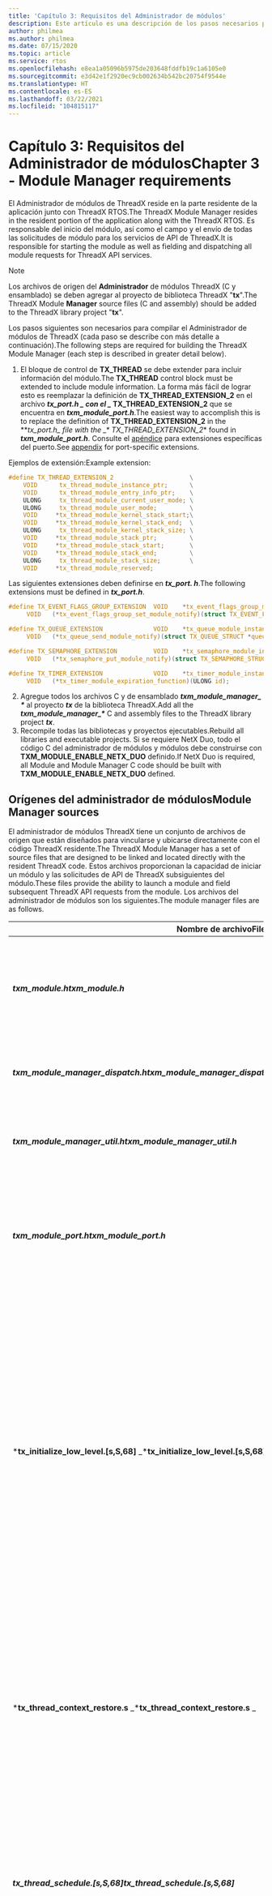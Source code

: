 ```yaml
---
title: 'Capítulo 3: Requisitos del Administrador de módulos'
description: Este artículo es una descripción de los pasos necesarios para crear el Administrador de módulos de ThreadX.
author: philmea
ms.author: philmea
ms.date: 07/15/2020
ms.topic: article
ms.service: rtos
ms.openlocfilehash: e8ea1a05096b5975de203648fddfb19c1a6105e0
ms.sourcegitcommit: e3d42e1f2920ec9cb002634b542bc20754f9544e
ms.translationtype: HT
ms.contentlocale: es-ES
ms.lasthandoff: 03/22/2021
ms.locfileid: "104815117"
---
```

# <a name="chapter-3---module-manager-requirements"></a><span data-ttu-id="00d03-103">Capítulo 3: Requisitos del Administrador de módulos</span><span class="sxs-lookup"><span data-stu-id="00d03-103">Chapter 3 - Module Manager requirements</span></span>

<span data-ttu-id="00d03-104">El Administrador de módulos de ThreadX reside en la parte residente de la aplicación junto con ThreadX RTOS.</span><span class="sxs-lookup"><span data-stu-id="00d03-104">The ThreadX Module Manager resides in the resident portion of the application along with the ThreadX RTOS.</span></span> <span data-ttu-id="00d03-105">Es responsable del inicio del módulo, así como el campo y el envío de todas las solicitudes de módulo para los servicios de API de ThreadX.</span><span class="sxs-lookup"><span data-stu-id="00d03-105">It is responsible for starting the module as well as fielding and dispatching all module requests for ThreadX API services.</span></span>

> [!NOTE]
> <span data-ttu-id="00d03-106">Los archivos de origen del **Administrador** de módulos ThreadX (C y ensamblado) se deben agregar al proyecto de biblioteca ThreadX "**tx**".</span><span class="sxs-lookup"><span data-stu-id="00d03-106">The ThreadX Module **Manager** source files (C and assembly) should be added to the ThreadX library project "**tx**".</span></span>

<span data-ttu-id="00d03-107">Los pasos siguientes son necesarios para compilar el Administrador de módulos de ThreadX (cada paso se describe con más detalle a continuación).</span><span class="sxs-lookup"><span data-stu-id="00d03-107">The following steps are required for building the ThreadX Module Manager (each step is described in greater detail below).</span></span>

1. <span data-ttu-id="00d03-108">El bloque de control de **TX_THREAD** se debe extender para incluir información del módulo.</span><span class="sxs-lookup"><span data-stu-id="00d03-108">The **TX_THREAD** control block must be extended to include module information.</span></span> <span data-ttu-id="00d03-109">La forma más fácil de lograr esto es reemplazar la definición de **TX_THREAD_EXTENSION_2** en el archivo **_tx_port.h_ *_ con el _* TX_THREAD_EXTENSION_2** que se encuentra en **_txm_module_port.h_**.</span><span class="sxs-lookup"><span data-stu-id="00d03-109">The easiest way to accomplish this is to replace the definition of **TX_THREAD_EXTENSION_2** in the **_tx_port.h_*_ file with the _\* TX_THREAD_EXTENSION_2*\* found in **_txm_module_port.h_**.</span></span> <span data-ttu-id="00d03-110">Consulte el [apéndice](appendix.md) para extensiones específicas del puerto.</span><span class="sxs-lookup"><span data-stu-id="00d03-110">See [appendix](appendix.md) for port-specific extensions.</span></span>

<span data-ttu-id="00d03-111">Ejemplos de extensión:</span><span class="sxs-lookup"><span data-stu-id="00d03-111">Example extension:</span></span>

   ```c
   #define TX_THREAD_EXTENSION_2                     \
       VOID      tx_thread_module_instance_ptr;      \
       VOID      tx_thread_module_entry_info_ptr;    \
       ULONG     tx_thread_module_current_user_mode; \
       ULONG     tx_thread_module_user_mode;         \
       VOID     *tx_thread_module_kernel_stack_start;\
       VOID     *tx_thread_module_kernel_stack_end;  \
       ULONG     tx_thread_module_kernel_stack_size; \
       VOID     *tx_thread_module_stack_ptr;         \
       VOID     *tx_thread_module_stack_start;       \
       VOID     *tx_thread_module_stack_end;         \
       ULONG     tx_thread_module_stack_size;        \
       VOID     *tx_thread_module_reserved;
   ```

   <span data-ttu-id="00d03-112">Las siguientes extensiones deben definirse en ***tx_port. h***.</span><span class="sxs-lookup"><span data-stu-id="00d03-112">The following extensions must be defined in ***tx_port.h***.</span></span>

   ```c
   #define TX_EVENT_FLAGS_GROUP_EXTENSION  VOID    *tx_event_flags_group_module_instance; \
        VOID   (*tx_event_flags_group_set_module_notify)(struct TX_EVENT_FLAGS_GROUP_STRUCT *group_ptr);

   #define TX_QUEUE_EXTENSION              VOID    *tx_queue_module_instance; \
        VOID   (*tx_queue_send_module_notify)(struct TX_QUEUE_STRUCT *queue_ptr);

   #define TX_SEMAPHORE_EXTENSION          VOID    *tx_semaphore_module_instance; \
        VOID   (*tx_semaphore_put_module_notify)(struct TX_SEMAPHORE_STRUCT *semaphore_ptr);

   #define TX_TIMER_EXTENSION              VOID    *tx_timer_module_instance; \
        VOID   (*tx_timer_module_expiration_function)(ULONG id);
   ```

2. <span data-ttu-id="00d03-113">Agregue todos los archivos C y de ensamblado ***txm_module_manager_ \**** al proyecto **_tx_** de la biblioteca ThreadX.</span><span class="sxs-lookup"><span data-stu-id="00d03-113">Add all the ***txm_module_manager_\**** C and assembly files to the ThreadX library project **_tx_**.</span></span>
3. <span data-ttu-id="00d03-114">Recompile todas las bibliotecas y proyectos ejecutables.</span><span class="sxs-lookup"><span data-stu-id="00d03-114">Rebuild all libraries and executable projects.</span></span> <span data-ttu-id="00d03-115">Si se requiere NetX Duo, todo el código C del administrador de módulos y módulos debe construirse con **TXM_MODULE_ENABLE_NETX_DUO** definido.</span><span class="sxs-lookup"><span data-stu-id="00d03-115">If NetX Duo is required, all Module and Module Manager C code should be built with **TXM_MODULE_ENABLE_NETX_DUO** defined.</span></span>

## <a name="module-manager-sources"></a><span data-ttu-id="00d03-116">Orígenes del administrador de módulos</span><span class="sxs-lookup"><span data-stu-id="00d03-116">Module Manager sources</span></span>

<span data-ttu-id="00d03-117">El administrador de módulos ThreadX tiene un conjunto de archivos de origen que están diseñados para vincularse y ubicarse directamente con el código ThreadX residente.</span><span class="sxs-lookup"><span data-stu-id="00d03-117">The ThreadX Module Manager has a set of source files that are designed to be linked and located directly with the resident ThreadX code.</span></span> <span data-ttu-id="00d03-118">Estos archivos proporcionan la capacidad de iniciar un módulo y las solicitudes de API de ThreadX subsiguientes del módulo.</span><span class="sxs-lookup"><span data-stu-id="00d03-118">These files provide the ability to launch a module and field subsequent ThreadX API requests from the module.</span></span> <span data-ttu-id="00d03-119">Los archivos del administrador de módulos son los siguientes.</span><span class="sxs-lookup"><span data-stu-id="00d03-119">The module manager files are as follows.</span></span>

| <span data-ttu-id="00d03-120">**Nombre de archivo**</span><span class="sxs-lookup"><span data-stu-id="00d03-120">**File Name**</span></span> |  <span data-ttu-id="00d03-121">**Contents**</span><span class="sxs-lookup"><span data-stu-id="00d03-121">**Contents**</span></span> |
|-------------- | ------------- |
| <span data-ttu-id="00d03-122">***txm_module.h***</span><span class="sxs-lookup"><span data-stu-id="00d03-122">***txm_module.h***</span></span> | <span data-ttu-id="00d03-123">Archivo de inclusión que define la información del módulo (también incluida en el código fuente del módulo).</span><span class="sxs-lookup"><span data-stu-id="00d03-123">Include file that defines module information (also included in the module source code).</span></span> |
| <span data-ttu-id="00d03-124">***txm_module_manager_dispatch.h***</span><span class="sxs-lookup"><span data-stu-id="00d03-124">***txm_module_manager_dispatch.h***</span></span> | <span data-ttu-id="00d03-125">Archivo de inclusión que define las funciones auxiliares de distribución.</span><span class="sxs-lookup"><span data-stu-id="00d03-125">Include file that defines dispatch helper functions.</span></span>|
| <span data-ttu-id="00d03-126">***txm_module_manager_util.h***</span><span class="sxs-lookup"><span data-stu-id="00d03-126">***txm_module_manager_util.h***</span></span> | <span data-ttu-id="00d03-127">Archivo de inclusión que define las macros y funciones internas auxiliares.</span><span class="sxs-lookup"><span data-stu-id="00d03-127">Include file that defines internal utility helper macros & functions.</span></span> |
| <span data-ttu-id="00d03-128">***txm_module_port.h***</span><span class="sxs-lookup"><span data-stu-id="00d03-128">***txm_module_port.h***</span></span> | <span data-ttu-id="00d03-129">Archivo de inclusión que define la información del módulo específico del puerto (también incluida en el código fuente del módulo).</span><span class="sxs-lookup"><span data-stu-id="00d03-129">Include file that defines port-specific module information (also included in the module source code).</span></span> |
| <span data-ttu-id="00d03-130">\***tx_initialize_low_level.\[s,S,68\]** _</span><span class="sxs-lookup"><span data-stu-id="00d03-130">\***tx_initialize_low_level.\[s,S,68\]** _</span></span> | <span data-ttu-id="00d03-131">Reemplaza el archivo de biblioteca ThreadX existente.</span><span class="sxs-lookup"><span data-stu-id="00d03-131">Replaces existing ThreadX library file.</span></span> <span data-ttu-id="00d03-132">Tabla de vectores y controladores de vector adicionales actualizados para el administrador de módulos y las excepciones de memoria.</span><span class="sxs-lookup"><span data-stu-id="00d03-132">Updated vector table and additional vector handlers for module manager and memory exceptions.</span></span> <span data-ttu-id="00d03-133">_Este archivo solo está en Cortex-A7/ARM, Cortex-M7/ARM, Cortex-R4/ARM, Cortex-R4/IAR, MCF544xx/GHS, RX63/IAR, RX65N/IAR.\*</span><span class="sxs-lookup"><span data-stu-id="00d03-133">_This file is only in Cortex-A7/ARM, Cortex-M7/ARM, Cortex-R4/ARM, Cortex-R4/IAR, MCF544xx/GHS, RX63/IAR, RX65N/IAR.\*</span></span>|
| <span data-ttu-id="00d03-134">\***tx_thread_context_restore.s** _</span><span class="sxs-lookup"><span data-stu-id="00d03-134">\***tx_thread_context_restore.s** _</span></span> | <span data-ttu-id="00d03-135">Reemplaza el archivo de biblioteca ThreadX existente.</span><span class="sxs-lookup"><span data-stu-id="00d03-135">Replaces existing ThreadX library file.</span></span> <span data-ttu-id="00d03-136">Restaure el contexto del subproceso después del procesamiento de interrupción.</span><span class="sxs-lookup"><span data-stu-id="00d03-136">Restore thread context after interrupt processing.</span></span> <span data-ttu-id="00d03-137">_Este archivo solo está en Cortex-A7/ARM, Cortex-R4/ARM, Cortex-R4/IAR.\*</span><span class="sxs-lookup"><span data-stu-id="00d03-137">_This file is only in Cortex-A7/ARM, Cortex-R4/ARM, Cortex-R4/IAR.\*</span></span>|
| <span data-ttu-id="00d03-138">***tx_thread_schedule.\[s,S,68\]***</span><span class="sxs-lookup"><span data-stu-id="00d03-138">***tx_thread_schedule.\[s,S,68\]***</span></span> | <span data-ttu-id="00d03-139">Reemplaza el archivo de biblioteca ThreadX existente.</span><span class="sxs-lookup"><span data-stu-id="00d03-139">Replaces existing ThreadX library file.</span></span> <span data-ttu-id="00d03-140">Código de programador extendido, que en este caso se usa para actualizar los registros de administración de memoria.</span><span class="sxs-lookup"><span data-stu-id="00d03-140">Extended scheduler code, which in this case is used to update memory management registers.</span></span> |
| <span data-ttu-id="00d03-141">\***tx_thread_stack_build.s** _</span><span class="sxs-lookup"><span data-stu-id="00d03-141">\***tx_thread_stack_build.s** _</span></span> | <span data-ttu-id="00d03-142">Reemplaza el archivo de biblioteca ThreadX existente.</span><span class="sxs-lookup"><span data-stu-id="00d03-142">Replaces existing ThreadX library file.</span></span> <span data-ttu-id="00d03-143">Compila el marco de pila de un subproceso.</span><span class="sxs-lookup"><span data-stu-id="00d03-143">Builds the stack frame of a thread.</span></span> <span data-ttu-id="00d03-144">_Este archivo solo está en Cortex-A7/ARM, Cortex-R4/ARM, Cortex-R4/IAR.\*</span><span class="sxs-lookup"><span data-stu-id="00d03-144">_This file is only in Cortex-A7/ARM, Cortex-R4/ARM, Cortex-R4/IAR.\*</span></span>|
| <span data-ttu-id="00d03-145">***txm_module_manager_thread_stack_build.\[s,S,68\]***</span><span class="sxs-lookup"><span data-stu-id="00d03-145">***txm_module_manager_thread_stack_build.\[s,S,68\]***</span></span> | <span data-ttu-id="00d03-146">Compila todas las pilas iniciales del módulo, incluye el programa de instalación para el acceso a datos independiente de la posición.</span><span class="sxs-lookup"><span data-stu-id="00d03-146">Builds all module initial stacks, includes setup for position-independent data access.</span></span> |
| <span data-ttu-id="00d03-147">\***txm_module_manager_user_mode_entry.\[s,S\]** _</span><span class="sxs-lookup"><span data-stu-id="00d03-147">\***txm_module_manager_user_mode_entry.\[s,S\]** _</span></span> | <span data-ttu-id="00d03-148">Permite al módulo entrar en modo kernel.</span><span class="sxs-lookup"><span data-stu-id="00d03-148">Allows the module to enter kernel mode.</span></span> <span data-ttu-id="00d03-149">_Este archivo solo está en Cortex-A7/ARM, Cortex-R4/ARM, Cortex-R4/IAR.\*</span><span class="sxs-lookup"><span data-stu-id="00d03-149">_This file is only in Cortex-A7/ARM, Cortex-R4/ARM, Cortex-R4/IAR.\*</span></span>|
| <span data-ttu-id="00d03-150">***txm_module_manager_alignment_adjust.c***</span><span class="sxs-lookup"><span data-stu-id="00d03-150">***txm_module_manager_alignment_adjust.c***</span></span> | <span data-ttu-id="00d03-151">Controla los requisitos de alineación específicos del puerto.</span><span class="sxs-lookup"><span data-stu-id="00d03-151">Handles port-specific alignment requirements.</span></span>|
| <span data-ttu-id="00d03-152">***txm_module_manager_application_request.c***</span><span class="sxs-lookup"><span data-stu-id="00d03-152">***txm_module_manager_application_request.c***</span></span> | <span data-ttu-id="00d03-153">Controla las solicitudes específicas de la aplicación al código residente.</span><span class="sxs-lookup"><span data-stu-id="00d03-153">Handles the application-specific requests to the resident code.</span></span> |
| <span data-ttu-id="00d03-154">***txm_module_manager_callback_request.c***</span><span class="sxs-lookup"><span data-stu-id="00d03-154">***txm_module_manager_callback_request.c***</span></span> | <span data-ttu-id="00d03-155">Envía una solicitud de devolución de llamada a un módulo.</span><span class="sxs-lookup"><span data-stu-id="00d03-155">Sends a callback request to a module.</span></span> |
| <span data-ttu-id="00d03-156">***txm_module_manager_event_flags_notify_trampoline.c***</span><span class="sxs-lookup"><span data-stu-id="00d03-156">***txm_module_manager_event_flags_notify_trampoline.c***</span></span> | <span data-ttu-id="00d03-157">Procesa la llamada de notificación del conjunto de marcas de eventos desde ThreadX.</span><span class="sxs-lookup"><span data-stu-id="00d03-157">Processes the event flags set notification call from ThreadX.</span></span> |
| <span data-ttu-id="00d03-158">***txm_module_manager_external_memory_enable.c***</span><span class="sxs-lookup"><span data-stu-id="00d03-158">***txm_module_manager_external_memory_enable.c***</span></span> | <span data-ttu-id="00d03-159">Crea una entrada en la tabla de administración de memoria para un espacio de memoria compartido al que el módulo puede tener acceso.</span><span class="sxs-lookup"><span data-stu-id="00d03-159">Creates an entry in the memory management table for a shared memory space the module can access.</span></span> |
| <span data-ttu-id="00d03-160">***txm_module_manager_file_load.c***</span><span class="sxs-lookup"><span data-stu-id="00d03-160">***txm_module_manager_file_load.c***</span></span> | <span data-ttu-id="00d03-161">Asigna y carga un archivo de módulo binario en el área de memoria del módulo y lo prepara para su ejecución.</span><span class="sxs-lookup"><span data-stu-id="00d03-161">Allocates and loads a binary module file into the module memory area and prepares it for execution.</span></span> |
| <span data-ttu-id="00d03-162">***txm_module_manager_in_place_load.c***</span><span class="sxs-lookup"><span data-stu-id="00d03-162">***txm_module_manager_in_place_load.c***</span></span> | <span data-ttu-id="00d03-163">Asigna el área de datos del módulo y se prepara para la ejecución del módulo a partir de la dirección del código proporcionado.</span><span class="sxs-lookup"><span data-stu-id="00d03-163">Allocates the module data area and prepares for module execution from the supplied code address.</span></span> |
| <span data-ttu-id="00d03-164">***txm_module_manager_initialize.c***</span><span class="sxs-lookup"><span data-stu-id="00d03-164">***txm_module_manager_initialize.c***</span></span> | <span data-ttu-id="00d03-165">Inicializa el administrador de módulos, incluida la especificación del área de memoria del módulo disponible para cargar y ejecutar módulos.</span><span class="sxs-lookup"><span data-stu-id="00d03-165">Initializes the Module Manager, including specification of the module memory area available for loading and running modules.</span></span> |
| <span data-ttu-id="00d03-166">\***txm_module_manager_initialize_mmu.c** _</span><span class="sxs-lookup"><span data-stu-id="00d03-166">\***txm_module_manager_initialize_mmu.c** _</span></span> | <span data-ttu-id="00d03-167">Inicializar MMU.</span><span class="sxs-lookup"><span data-stu-id="00d03-167">Initialize MMU.</span></span> <span data-ttu-id="00d03-168">Los usuarios pueden editar este archivo en función de su asignación de memoria.</span><span class="sxs-lookup"><span data-stu-id="00d03-168">Users can edit this file according to their memory map.</span></span> <span data-ttu-id="00d03-169">_Este archivo solo está en Cortex-A7/ARM\*</span><span class="sxs-lookup"><span data-stu-id="00d03-169">_This file is only in Cortex-A7/ARM\*</span></span> |
| <span data-ttu-id="00d03-170">\***txm_module_manager_mm_initialize.c** _</span><span class="sxs-lookup"><span data-stu-id="00d03-170">\***txm_module_manager_mm_initialize.c** _</span></span> | <span data-ttu-id="00d03-171">Inicialice MPU/MMU.</span><span class="sxs-lookup"><span data-stu-id="00d03-171">Initialize MPU/MMU.</span></span> <span data-ttu-id="00d03-172">Los usuarios pueden editar este archivo en función de su asignación de memoria.</span><span class="sxs-lookup"><span data-stu-id="00d03-172">Users can edit this file according to their memory map.</span></span> <span data-ttu-id="00d03-173">_Este archivo solo está en Cortex-A7/ARM\*</span><span class="sxs-lookup"><span data-stu-id="00d03-173">_This file is only in Cortex-A7/ARM\*</span></span> |
| <span data-ttu-id="00d03-174">***txm_module_manager_kernel_dispatch.c***</span><span class="sxs-lookup"><span data-stu-id="00d03-174">***txm_module_manager_kernel_dispatch.c***</span></span> | <span data-ttu-id="00d03-175">Controla las solicitudes de API de módulo, según el id. de solicitud.</span><span class="sxs-lookup"><span data-stu-id="00d03-175">Handles the module API requests, based on the request ID.</span></span> |
| <span data-ttu-id="00d03-176">***txm_module_manager_maximum_module_priority_set.c***</span><span class="sxs-lookup"><span data-stu-id="00d03-176">***txm_module_manager_maximum_module_priority_set.c***</span></span> | <span data-ttu-id="00d03-177">Establece la prioridad de subproceso máxima permitida en un módulo.</span><span class="sxs-lookup"><span data-stu-id="00d03-177">Sets the maximum thread priority allowed in a module.</span></span> |
| <span data-ttu-id="00d03-178">***txm_module_manager_memory_fault_handler.c***</span><span class="sxs-lookup"><span data-stu-id="00d03-178">***txm_module_manager_memory_fault_handler.c***</span></span> | <span data-ttu-id="00d03-179">Controla los errores de memoria detectados en un módulo en ejecución.</span><span class="sxs-lookup"><span data-stu-id="00d03-179">Handles memory faults detected in an executing module.</span></span> |
| <span data-ttu-id="00d03-180">***txm_module_manager_memory_fault_notify.c***</span><span class="sxs-lookup"><span data-stu-id="00d03-180">***txm_module_manager_memory_fault_notify.c***</span></span> | <span data-ttu-id="00d03-181">Registra una devolución de llamada de notificación de aplicación cada vez que se produce un error de memoria.</span><span class="sxs-lookup"><span data-stu-id="00d03-181">Registers an application notification callback whenever a memory fault occurs.</span></span> |
| <span data-ttu-id="00d03-182">***txm_module_manager_memory_load.c***</span><span class="sxs-lookup"><span data-stu-id="00d03-182">***txm_module_manager_memory_load.c***</span></span> | <span data-ttu-id="00d03-183">Asigna y carga el código y los datos de un módulo y prepara el módulo para su ejecución.</span><span class="sxs-lookup"><span data-stu-id="00d03-183">Allocates and loads a module's code and data and prepares the module for execution.</span></span> |
| <span data-ttu-id="00d03-184">***txm_module_manager_mm_register_setup.c***</span><span class="sxs-lookup"><span data-stu-id="00d03-184">***txm_module_manager_mm_register_setup.c***</span></span> | <span data-ttu-id="00d03-185">Configura registros de MPU/MMU para el módulo en función de dónde se cargan el código y los datos.</span><span class="sxs-lookup"><span data-stu-id="00d03-185">Sets up MPU/MMU registers for the module based on where the code and data are loaded.</span></span> |
| <span data-ttu-id="00d03-186">***txm_module_manager_object_allocate.c***</span><span class="sxs-lookup"><span data-stu-id="00d03-186">***txm_module_manager_object_allocate.c***</span></span> | <span data-ttu-id="00d03-187">Asigna memoria para un objeto de módulo.</span><span class="sxs-lookup"><span data-stu-id="00d03-187">Allocates memory for a module object.</span></span> |
| <span data-ttu-id="00d03-188">***txm_module_manager_object_deallocate.c***</span><span class="sxs-lookup"><span data-stu-id="00d03-188">***txm_module_manager_object_deallocate.c***</span></span> | <span data-ttu-id="00d03-189">Asigna memoria para un objeto de módulo.</span><span class="sxs-lookup"><span data-stu-id="00d03-189">Deallocates memory for a module object.</span></span> |
| <span data-ttu-id="00d03-190">***txm_module_manager_object_pointer_get.c***</span><span class="sxs-lookup"><span data-stu-id="00d03-190">***txm_module_manager_object_pointer_get.c***</span></span> | <span data-ttu-id="00d03-191">Busca el tipo de objeto y el nombre proporcionados y, si los encuentra, devuelve el puntero de objeto.</span><span class="sxs-lookup"><span data-stu-id="00d03-191">Searches for the supplied object type and name, and if found, returns the object pointer.</span></span> |
| <span data-ttu-id="00d03-192">***txm_module_manager_object_pointer_get_extended.c***</span><span class="sxs-lookup"><span data-stu-id="00d03-192">***txm_module_manager_object_pointer_get_extended.c***</span></span> | <span data-ttu-id="00d03-193">Busca el tipo de objeto y el nombre proporcionados y, si los encuentra, devuelve el puntero de objeto.</span><span class="sxs-lookup"><span data-stu-id="00d03-193">Searches for the supplied object type and name, and if found, returns the object pointer.</span></span> <span data-ttu-id="00d03-194">Longitud de nombre especificada para la seguridad.</span><span class="sxs-lookup"><span data-stu-id="00d03-194">Name length specified for safety.</span></span> |
| <span data-ttu-id="00d03-195">***txm_module_manager_object_pool_create.c***</span><span class="sxs-lookup"><span data-stu-id="00d03-195">***txm_module_manager_object_pool_create.c***</span></span>  | <span data-ttu-id="00d03-196">Crea un grupo de objetos fuera del área de datos del módulo desde la que las aplicaciones de módulo pueden asignar.</span><span class="sxs-lookup"><span data-stu-id="00d03-196">Creates a pool of objects outside the module's data area that module applications can allocate from.</span></span> |
| <span data-ttu-id="00d03-197">***txm_module_manager_properties_get.c***</span><span class="sxs-lookup"><span data-stu-id="00d03-197">***txm_module_manager_properties_get.c***</span></span> | <span data-ttu-id="00d03-198">Obtiene las propiedades del módulo especificado.</span><span class="sxs-lookup"><span data-stu-id="00d03-198">Gets the properties of the specified module.</span></span> |
| <span data-ttu-id="00d03-199">***txm_module_manager_queue_notify_trampoline.c***</span><span class="sxs-lookup"><span data-stu-id="00d03-199">***txm_module_manager_queue_notify_trampoline.c***</span></span> | <span data-ttu-id="00d03-200">Procesa la llamada de notificación de cola desde ThreadX.</span><span class="sxs-lookup"><span data-stu-id="00d03-200">Processes the queue notification call from ThreadX.</span></span> |
| <span data-ttu-id="00d03-201">***txm_module_manager_semaphore_notify_trampoline.c***</span><span class="sxs-lookup"><span data-stu-id="00d03-201">***txm_module_manager_semaphore_notify_trampoline.c***</span></span> | <span data-ttu-id="00d03-202">Procesa la llamada de notificación de colocación de semáforo de ThreadX.</span><span class="sxs-lookup"><span data-stu-id="00d03-202">Processes the semaphore put notification call from ThreadX.</span></span>|
| <span data-ttu-id="00d03-203">***txm_module_manager_start.c***</span><span class="sxs-lookup"><span data-stu-id="00d03-203">***txm_module_manager_start.c***</span></span> | <span data-ttu-id="00d03-204">Inicia la ejecución de un módulo.</span><span class="sxs-lookup"><span data-stu-id="00d03-204">Starts execution of a module.</span></span> |
| <span data-ttu-id="00d03-205">***txm_module_manager_stop.c***</span><span class="sxs-lookup"><span data-stu-id="00d03-205">***txm_module_manager_stop.c***</span></span> | <span data-ttu-id="00d03-206">Detiene la ejecución de un módulo.</span><span class="sxs-lookup"><span data-stu-id="00d03-206">Stops execution of a module.</span></span> |
| <span data-ttu-id="00d03-207">***txm_module_manager_thread_create.c***</span><span class="sxs-lookup"><span data-stu-id="00d03-207">***txm_module_manager_thread_create.c***</span></span> | <span data-ttu-id="00d03-208">Crea todos los subprocesos del módulo.</span><span class="sxs-lookup"><span data-stu-id="00d03-208">Creates all module threads.</span></span> |
| <span data-ttu-id="00d03-209">***txm_module_manager_thread_notify_trampoline.c***</span><span class="sxs-lookup"><span data-stu-id="00d03-209">***txm_module_manager_thread_notify_trampoline.c***</span></span> | <span data-ttu-id="00d03-210">Procesa la llamada de notificación de entrada/salida de subproceso desde ThreadX.</span><span class="sxs-lookup"><span data-stu-id="00d03-210">Processes the thread entry/exit notification call from ThreadX.</span></span> |
| <span data-ttu-id="00d03-211">***txm_module_manager_thread_reset.c***</span><span class="sxs-lookup"><span data-stu-id="00d03-211">***txm_module_manager_thread_reset.c***</span></span> | <span data-ttu-id="00d03-212">Restablecer un subproceso de módulo.</span><span class="sxs-lookup"><span data-stu-id="00d03-212">Reset a module thread.</span></span> |
| <span data-ttu-id="00d03-213">***txm_module_manager_timer_notify_trampoline.c***</span><span class="sxs-lookup"><span data-stu-id="00d03-213">***txm_module_manager_timer_notify_trampoline.c***</span></span> | <span data-ttu-id="00d03-214">Procesa las expiraciones del temporizador desde ThreadX.</span><span class="sxs-lookup"><span data-stu-id="00d03-214">Processes timer expirations from ThreadX.</span></span> |
| <span data-ttu-id="00d03-215">***txm_module_manager_unload.c***</span><span class="sxs-lookup"><span data-stu-id="00d03-215">***txm_module_manager_unload.c***</span></span> | <span data-ttu-id="00d03-216">Descarga el módulo del área de memoria del módulo.</span><span class="sxs-lookup"><span data-stu-id="00d03-216">Unloads the module from the module memory area.</span></span> |
| <span data-ttu-id="00d03-217">***txm_module_manager_util.c***</span><span class="sxs-lookup"><span data-stu-id="00d03-217">***txm_module_manager_util.c***</span></span> | <span data-ttu-id="00d03-218">Funciones auxiliares internas para el administrador.</span><span class="sxs-lookup"><span data-stu-id="00d03-218">Internal helper functions for manager.</span></span> |

## <a name="module-manager-initialization"></a><span data-ttu-id="00d03-219">Inicialización del administrador de módulos</span><span class="sxs-lookup"><span data-stu-id="00d03-219">Module Manager initialization</span></span>

<span data-ttu-id="00d03-220">La parte residente de la aplicación es responsable de llamar a la función de inicialización del administrador de módulos ***txm_module_manager_initialize***.</span><span class="sxs-lookup"><span data-stu-id="00d03-220">The resident portion of the application is responsible for calling the Module Manager initialization function ***txm_module_manager_initialize***.</span></span> <span data-ttu-id="00d03-221">Esta función configura las estructuras internas para cargar y descargar módulos, incluida la configuración del área de memoria que se usa para la asignación de memoria del módulo.</span><span class="sxs-lookup"><span data-stu-id="00d03-221">This function sets up the internal structures for loading and unloading modules, including setting up the memory area used for allocating module memory.</span></span>

## <a name="module-manager-loading"></a><span data-ttu-id="00d03-222">Carga del administrador de módulos</span><span class="sxs-lookup"><span data-stu-id="00d03-222">Module Manager loading</span></span>

<span data-ttu-id="00d03-223">El administrador de módulos puede cargar módulos de forma dinámica en la memoria del módulo desde los archivos de módulo binario o desde una sección de código de módulo que ya está presente en el área de código residente.</span><span class="sxs-lookup"><span data-stu-id="00d03-223">The Module Manager can load modules dynamically into the module memory from binary module files or from a module code section that is already present in the resident code area.</span></span> <span data-ttu-id="00d03-224">Además, el administrador de módulos puede ejecutar código en contexto, es decir, solo se asignan los datos del módulo en la memoria del módulo y la ejecución del código se realiza en su lugar.</span><span class="sxs-lookup"><span data-stu-id="00d03-224">In addition, the module manager can execute code in place, that is, only the module data is allocated in the module memory and the code execution is done in place.</span></span> <span data-ttu-id="00d03-225">Están disponibles las siguientes funciones de la API de carga del administrador de módulos.</span><span class="sxs-lookup"><span data-stu-id="00d03-225">The following Module Manager load API functions are available.</span></span>

* <span data-ttu-id="00d03-226">***txm_module_manager_file_load***</span><span class="sxs-lookup"><span data-stu-id="00d03-226">***txm_module_manager_file_load***</span></span>

* <span data-ttu-id="00d03-227">***txm_module_manager_in_place_load***</span><span class="sxs-lookup"><span data-stu-id="00d03-227">***txm_module_manager_in_place_load***</span></span>

* <span data-ttu-id="00d03-228">***txm_module_manager_memory_load***</span><span class="sxs-lookup"><span data-stu-id="00d03-228">***txm_module_manager_memory_load***</span></span>

<span data-ttu-id="00d03-229">La versión protegida en memoria del administrador de módulos también se asegura de que el módulo se carga con la alineación adecuada y los registros de administración de memoria se configuran correctamente para cada módulo.</span><span class="sxs-lookup"><span data-stu-id="00d03-229">The memory protected version of the Module Manager also makes sure that the module is loaded with the proper alignment and the memory management registers are set up properly for each module.</span></span> <span data-ttu-id="00d03-230">Cuando se habilita la protección de memoria a través de las opciones del preámbulo del módulo, el acceso a la memoria del módulo está restringido al código del módulo y a las áreas de datos.</span><span class="sxs-lookup"><span data-stu-id="00d03-230">When memory protection is enabled via the module preamble options, module memory access is restricted to the module code and data areas.</span></span>

## <a name="module-manager-starting"></a><span data-ttu-id="00d03-231">Inicio del administrador de módulos</span><span class="sxs-lookup"><span data-stu-id="00d03-231">Module Manager starting</span></span>

<span data-ttu-id="00d03-232">El administrador de módulos inicia la ejecución de un módulo cargado previamente a través de la función de API de ***txm_module_manager_start***.</span><span class="sxs-lookup"><span data-stu-id="00d03-232">The Module Manager initiates execution of a previously-loaded module via the ***txm_module_manager_start*** API function.</span></span> <span data-ttu-id="00d03-233">Para iniciar la ejecución del módulo, esta función crea un subproceso que entra en el módulo en la ubicación de inicio especificada en el preámbulo del módulo.</span><span class="sxs-lookup"><span data-stu-id="00d03-233">To initiate module execution, this function creates a thread that enters the module at the starting location specified in the module preamble.</span></span> <span data-ttu-id="00d03-234">La prioridad y el tamaño de pila de este subproceso también se especifican en el preámbulo del módulo.</span><span class="sxs-lookup"><span data-stu-id="00d03-234">The priority and stack size of this thread is also specified in the module preamble.</span></span>

## <a name="module-manager-stopping"></a><span data-ttu-id="00d03-235">Detención del administrador de módulos</span><span class="sxs-lookup"><span data-stu-id="00d03-235">Module Manager stopping</span></span>

<span data-ttu-id="00d03-236">El administrador de módulos finaliza la ejecución de un módulo cargado previamente y en ejecución a través de la función ***txm_module_manager_stop***.</span><span class="sxs-lookup"><span data-stu-id="00d03-236">The Module Manager terminates execution of a previously-loaded and executing module via the ***txm_module_manager_stop*** function.</span></span> <span data-ttu-id="00d03-237">Esta función de API finaliza primero y elimina el subproceso de inicio inicial.</span><span class="sxs-lookup"><span data-stu-id="00d03-237">This API function first terminates and deletes the initial starting thread.</span></span> <span data-ttu-id="00d03-238">Si el preámbulo del módulo especifica un subproceso de detención, este subproceso se crea y se ejecuta.</span><span class="sxs-lookup"><span data-stu-id="00d03-238">If the module preamble specifies a stop thread, this thread is created and executed.</span></span> <span data-ttu-id="00d03-239">El administrador de módulos espera durante un período de tiempo fijo para que se complete el subproceso de detención.</span><span class="sxs-lookup"><span data-stu-id="00d03-239">The Module Manager waits for a fixed period of time for the stop thread to complete.</span></span> <span data-ttu-id="00d03-240">Una vez completado, se eliminan todos los recursos del sistema creados por el módulo y el módulo se coloca en un estado inactivo, desde el que puede reiniciarse o descargarse.</span><span class="sxs-lookup"><span data-stu-id="00d03-240">Once complete, all system resources created by the module are deleted and the module is placed in a dormant state, from which it can be either restarted or unloaded.</span></span>

## <a name="module-manager-unloading"></a><span data-ttu-id="00d03-241">Descarga del administrador de módulos</span><span class="sxs-lookup"><span data-stu-id="00d03-241">Module Manager unloading</span></span>

<span data-ttu-id="00d03-242">El administrador de módulos descarga un módulo cargado previamente pero que no se está ejecutando a través de la función ***txm_module_manager_unload***.</span><span class="sxs-lookup"><span data-stu-id="00d03-242">The Module Manager unloads a previously-loaded but not executing module via the ***txm_module_manager_unload*** function.</span></span> <span data-ttu-id="00d03-243">Esta API libera toda la memoria asociada al módulo y la libera para su uso con otro módulo en el futuro.</span><span class="sxs-lookup"><span data-stu-id="00d03-243">This API releases all memory associated with the module, freeing it for use with another module in the future.</span></span>

## <a name="module-manager-requests"></a><span data-ttu-id="00d03-244">Solicitudes del administrador de módulos</span><span class="sxs-lookup"><span data-stu-id="00d03-244">Module Manager requests</span></span>

<span data-ttu-id="00d03-245">Las solicitudes realizadas por los módulos al administrador de módulos se realizan mediante macros en ***txm_module.h*** que asignan todas las llamadas a ThreadX para llamar a la función de distribución del administrador de módulos a través de un puntero de función proporcionado por el administrador de módulos.</span><span class="sxs-lookup"><span data-stu-id="00d03-245">Requests made by modules to the Module Manager are done via macros in ***txm_module.h*** that map all ThreadX calls to call the Module Manager dispatch function via a function pointer supplied to the module by the Module Manager.</span></span>

<span data-ttu-id="00d03-246">Los servicios adicionales específicos de la aplicación que se realizan a través del módulo que llama a ***txm_module_application_request*** se controlan mediante el mismo mecanismo de macro que se usa para la API ThreadX.</span><span class="sxs-lookup"><span data-stu-id="00d03-246">Additional application-specific services made via the module calling ***txm_module_application_request*** are handled by the same macro mechanism used for the ThreadX API.</span></span> <span data-ttu-id="00d03-247">De manera predeterminada, esta función de control del administrador de módulos está vacía y está diseñada de modo que la aplicación agregue el código necesario para procesar las solicitudes específicas de la aplicación.</span><span class="sxs-lookup"><span data-stu-id="00d03-247">By default, this handling function in the Module Manager is empty and designed such that the application adds the necessary code to process the application-specific requests.</span></span>

<span data-ttu-id="00d03-248">Si el administrador del módulo no implementa la solicitud, el administrador del módulo devuelve un valor de estado de error **TX_NOT_AVAILABLE**.</span><span class="sxs-lookup"><span data-stu-id="00d03-248">If the request is not implemented by the Module Manager, a value of **TX_NOT_AVAILABLE** error status is returned by the Module Manager.</span></span> <span data-ttu-id="00d03-249">También se devuelve este código de error si el módulo solicita una operación que está fuera del ámbito del acceso del módulo.</span><span class="sxs-lookup"><span data-stu-id="00d03-249">This error code is also returned if the module requests an operation that is outside the scope of the module's access.</span></span> <span data-ttu-id="00d03-250">Por ejemplo, un módulo no tiene permiso para crear un temporizador con el bloque de control del temporizador o la dirección de devolución de llamada fuera del área de código del módulo.</span><span class="sxs-lookup"><span data-stu-id="00d03-250">For example, a module is not allowed to create a timer with the timer control block or callback address outside of the module's code area.</span></span>

## <a name="module-manager-example"></a><span data-ttu-id="00d03-251">Ejemplo de administrador de módulos</span><span class="sxs-lookup"><span data-stu-id="00d03-251">Module Manager example</span></span>

<span data-ttu-id="00d03-252">A continuación se presenta un ejemplo de código del administrador de módulos que inicia el módulo de ejemplo previamente definido en el capítulo 2.</span><span class="sxs-lookup"><span data-stu-id="00d03-252">The following is an example of Module Manager code that launches the example module previously defined in Chapter 2.</span></span> <span data-ttu-id="00d03-253">Se supone que el módulo ya está cargado, presumiblemente por el depurador, en la dirección ROM 0x00800000.</span><span class="sxs-lookup"><span data-stu-id="00d03-253">It is assumed that the module is already loaded, presumably by the debugger, at ROM address 0x00800000.</span></span>

```c
#include "tx_api.h"
#include "txm_module.h"

#define DEMO_STACK_SIZE 1024

/* Define the ThreadX object control blocks. */
TX_THREAD   module_manager;

/* Define thread prototype. */
void        module_manager_entry(ULONG thread_input);

/* Define the module object pool area. */
UCHAR       object_memory[8192];

/* Define the module data pool area. */
#define MODULE_DATA_SIZE 65536
UCHAR       module_data_area[MODULE_DATA_SIZE];

/* Define module instances. */
TXM_MODULE_INSTANCE     my_module1;
TXM_MODULE_INSTANCE     my_module2;

/* Define the count of memory faults. */
ULONG memory_faults;

/* Define fault handler. */
VOID module_fault_handler(TX_THREAD *thread, TXM_MODULE_INSTANCE *module)
{
    /* Just increment the fault counter. */
    memory_faults++;
}

/* Define main entry point. */
int main()
{
    /* Enter the ThreadX kernel. */
    tx_kernel_enter();
}

/* Define what the initial system looks like. */
void tx_application_define(void *first_unused_memory)
{
    /* Create the module manager thread. */
    tx_thread_create(&module_manager, "Module Manager Thread", module_manager_entry, 0,
                    first_unused_memory, DEMO_STACK_SIZE,
                    1, 1, TX_NO_TIME_SLICE, TX_AUTO_START);
}

/* Define the test threads. */
void module_manager_entry(ULONG thread_input)
{
    /* Initialize the module manager. */
    txm_module_manager_initialize((VOID *) module_data_area, MODULE_DATA_SIZE);

    /* Create a pool for module objects. */
    txm_module_manager_object_pool_create(object_memory, sizeof(object_memory));

    /* Register a fault handler. */
    txm_module_manager_memory_fault_notify(module_fault_handler);

    /* Load the module that is already there,
        in this example it is placed at 0x00800000. */
    txm_module_manager_in_place_load(&my_module1, "my module1", (VOID *) 0x00800000);

    /* Load a second instance of the module. */
    txm_module_manager_in_place_load(&my_module2, "my module2", (VOID *) 0x00800000);

    /* Enable shared memory region for module2. */
    txm_module_manager_external_memory_enable(&my_module2, (void*)0x20600000, 0x010000, 0x3F);

    /* Start the modules. */
    txm_module_manager_start(&my_module1);
    txm_module_manager_start(&my_module2);

    /* Sleep for a while and let the modules run... */
    tx_thread_sleep(300);

    /* Stop the modules. */
    txm_module_manager_stop(&my_module1);
    txm_module_manager_stop(&my_module2);

    /* Unload the modules. */
    txm_module_manager_unload(&my_module1);
    txm_module_manager_unload(&my_module2);

    /* Reload the modules. */
    txm_module_manager_in_place_load(&my_module2, "my module2", (VOID *) 0x00800000);
    txm_module_manager_in_place_load(&my_module1, "my module1", (VOID *) 0x00800000);

    /* Give both modules shared memory. */
    txm_module_manager_external_memory_enable(&my_module2, (void*)0x20600000, 0x010000, 0x3F);
    txm_module_manager_external_memory_enable(&my_module1, (void*)0x20600000, 0x010000, 0x3F);

    /* Set maximum module1 priority to 5. */
    txm_module_manager_maximum_module_priority_set(&my_module1, 5);

    /* Start the modules again. */
    txm_module_manager_start(&my_module2);
    txm_module_manager_start(&my_module1);

    /* Now just spin... */
    while(1)
    {
        tx_thread_sleep(100);

        /* Threads 0 and 5 in module1 are not created because they violate the maximum priority. */
    }
}
```

## <a name="module-manager-building"></a><span data-ttu-id="00d03-254">Compilación del administrador de módulos</span><span class="sxs-lookup"><span data-stu-id="00d03-254">Module Manager building</span></span>

<span data-ttu-id="00d03-255">Los archivos de origen de ***txm_module_manager_ \**** se deben agregar a la biblioteca ThreadX.</span><span class="sxs-lookup"><span data-stu-id="00d03-255">The ***txm_module_manager_\**** source files must be added to the ThreadX library.</span></span>

<span data-ttu-id="00d03-256">Una aplicación del administrador de módulos ThreadX es realmente la misma que una aplicación ThreadX estándar, que es uno o varios archivos de aplicación vinculados junto con la biblioteca ThreadX ***tx.a***.</span><span class="sxs-lookup"><span data-stu-id="00d03-256">A ThreadX Module Manager application is effectively the same as a standard ThreadX application, which is one or more application files linked together with the ThreadX library ***tx.a***.</span></span> <span data-ttu-id="00d03-257">La compilación de una aplicación del administrador de módulos depende de la cadena de herramientas utilizada.</span><span class="sxs-lookup"><span data-stu-id="00d03-257">Building a module manager application is dependent on the tool chain being used.</span></span> <span data-ttu-id="00d03-258">Consulte el [apéndice](appendix.md) para ver ejemplos específicos de puertos.</span><span class="sxs-lookup"><span data-stu-id="00d03-258">See [appendix](appendix.md) for port-specific examples.</span></span>
